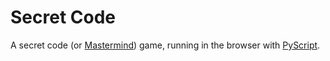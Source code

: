 # Secret Code
A secret code (or [Mastermind](https://en.wikipedia.org/wiki/Mastermind_(board_game))) game, running in the browser with [PyScript](https://pyscript.net/).
